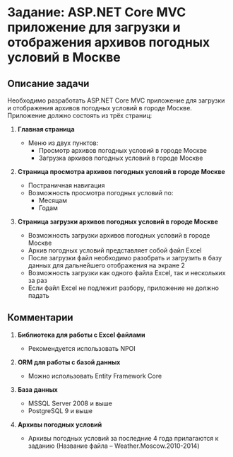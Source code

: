 # Задание: ASP.NET Core MVC приложение для загрузки и отображения архивов погодных условий в Москве

## Описание задачи

Необходимо разработать ASP.NET Core MVC приложение для загрузки и отображения архивов погодных условий в городе Москве. Приложение должно состоять из трёх страниц:

1. **Главная страница**
   - Меню из двух пунктов:
     - Просмотр архивов погодных условий в городе Москве
     - Загрузка архивов погодных условий в городе Москве

2. **Страница просмотра архивов погодных условий в городе Москве**
   - Постраничная навигация
   - Возможность просмотра погодных условий по:
     - Месяцам
     - Годам

3. **Страница загрузки архивов погодных условий в городе Москве**
   - Возможность загрузки архивов погодных условий в городе Москве
   - Архив погодных условий представляет собой файл Excel
   - После загрузки файл необходимо разобрать и загрузить в базу данных для дальнейшего отображения на экране 2
   - Возможность загрузки как одного файла Excel, так и нескольких за раз
   - Если файл Excel не подлежит разбору, приложение не должно падать

## Комментарии

1. **Библиотека для работы с Excel файлами**
   - Рекомендуется использовать NPOI

2. **ORM для работы с базой данных**
   - Можно использовать Entity Framework Core

3. **База данных**
   - MSSQL Server 2008 и выше
   - PostgreSQL 9 и выше

4. **Архивы погодных условий**
   - Архивы погодных условий за последние 4 года прилагаются к заданию (Название файла – Weather.Moscow.2010-2014)
